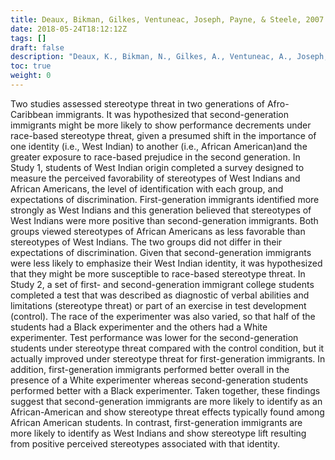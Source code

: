 ```yaml
---
title: Deaux, Bikman, Gilkes, Ventuneac, Joseph, Payne, & Steele, 2007
date: 2018-05-24T18:12:12Z
tags: []
draft: false
description: "Deaux, K., Bikman, N., Gilkes, A., Ventuneac, A., Joseph, Y., Payne, Y., & Steele, C. (2007). Becoming Americans: Stereotype threat effects in Afro-Caribbean immigrant groups. *Social Psychology Quarterly, 70,* 384-404."
toc: true
weight: 0
---
```


Two studies assessed stereotype threat in two generations of Afro-Caribbean immigrants. It was hypothesized that second-generation immigrants might be more likely to show performance decrements under race-based stereotype threat, given a presumed shift in the importance of one identity (i.e., West Indian) to another (i.e., African American)and the greater exposure to race-based prejudice in the second generation. In Study 1, students of West Indian origin completed a survey designed to measure the perceived favorability of stereotypes of West Indians and African Americans, the level of identification with each group, and expectations of discrimination. First-generation immigrants identified more strongly as West Indians and this generation believed that stereotypes of West Indians were more positive than second-generation immigrants. Both groups viewed stereotypes of African Americans as less favorable than stereotypes of West Indians. The two groups did not differ in their expectations of discrimination. Given that second-generation immigrants were less likely to emphasize their West Indian identity, it was hypothesized that they might be more susceptible to race-based stereotype threat. In Study 2, a set of first- and second-generation immigrant college students completed a test that was described as diagnostic of verbal abilities and limitations (stereotype threat) or part of an exercise in test development (control). The race of the experimenter was also varied, so that half of the students had a Black experimenter and the others had a White experimenter. Test performance was lower for the second-generation students under stereotype threat compared with the control condition, but it actually improved under stereotype threat for first-generation immigrants. In addition, first-generation immigrants performed better overall in the presence of a White experimenter whereas second-generation students performed better with a Black experimenter. Taken together, these findings suggest that second-generation immigrants are more likely to identify as an African-American and show stereotype threat effects typically found among African American students. In contrast, first-generation immigrants are more likely to identify as West Indians and show stereotype lift resulting from positive perceived stereotypes associated with that identity.
